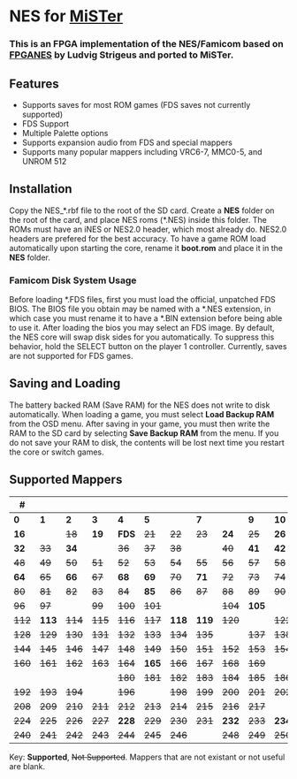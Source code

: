 # NES for [MiSTer](https://github.com/MiSTer-devel/Main_MiSTer/wiki) 

### This is an FPGA implementation of the NES/Famicom based on [FPGANES](https://github.com/strigeus/fpganes) by Ludvig Strigeus and ported to MiSTer.

## Features
 * Supports saves for most ROM games (FDS saves not currently supported)
 * FDS Support
 * Multiple Palette options
 * Supports expansion audio from FDS and special mappers
 * Supports many popular mappers including VRC6-7, MMC0-5, and UNROM 512

## Installation
Copy the NES_\*.rbf file to the root of the SD card. Create a **NES** folder on the root of the card, and place NES roms (\*.NES) inside this folder. The ROMs must have an iNES or NES2.0 header, which most already do. NES2.0 headers are prefered for the best accuracy. To have a game ROM load automatically upon starting the core, rename it **boot.rom** and place it in the **NES** folder.

### Famicom Disk System Usage
Before loading \*.FDS files, first you must load the official, unpatched FDS BIOS. The BIOS file you obtain may be named with a \*.NES extension, in which case you must rename it to have a \*.BIN extension before being able to use it. After loading the bios you may select an FDS image. By default, the NES core will swap disk sides for you automatically. To suppress this behavior, hold the SELECT button on the player 1 controller. Currently, saves are not supported for FDS games.

## Saving and Loading
The battery backed RAM (Save RAM) for the NES does not write to disk automatically. When loading a game, you must select **Load Backup RAM** from the OSD menu. After saving in your game, you must then write the RAM to the SD card by selecting **Save Backup RAM** from the menu. If you do not save your RAM to disk, the contents will be lost next time you restart the core or switch games.

## Supported Mappers

|#||||||||||||||||
|---|---|---|---|---|---|---|---|---|---|---|---|---|---|---|---|
|**0**|**1**|**2**|**3**|**4**|**5**||**7**||**9**|**10**|**11**|~~12~~|**13**||**15**|
|**16**||~~18~~|**19**|**FDS**|~~21~~|~~22~~|~~23~~|**24**|~~25~~|**26**||**28**||**30**||
|**32**|~~33~~|**34**||~~36~~|~~37~~|~~38~~||~~40~~|**41**|**42**|~~43~~|~~44~~|~~45~~|~~46~~|**47**|
|~~48~~|~~49~~|~~50~~|~~51~~|~~52~~|~~53~~|~~54~~|~~55~~|~~56~~|~~57~~|~~58~~|~~59~~|~~60~~|~~61~~|~~62~~|~~63~~|
|**64**|~~65~~|**66**|~~67~~|**68**|**69**|~~70~~|**71**|~~72~~|~~73~~|~~74~~|~~75~~|~~76~~|~~77~~|**78**|**79**|
|~~80~~|~~81~~|~~82~~|~~83~~|~~84~~|**85**|~~86~~|~~87~~|~~88~~|~~89~~|~~90~~|~~91~~|~~92~~|~~93~~|~~94~~|~~95~~|
|~~96~~|~~97~~||~~99~~|~~100~~|~~101~~|||~~104~~|**105**||~~107~~|~~108~~|~~109~~|~~110~~|~~111~~|
|~~112~~|**113**|~~114~~|~~115~~|~~116~~|~~117~~|**118**|**119**|~~120~~||~~122~~|~~123~~||~~125~~|~~126~~|~~127~~|
|~~128~~|~~129~~|~~130~~|~~131~~|~~132~~|~~133~~|~~134~~|~~135~~||~~137~~|~~138~~|~~139~~|~~140~~|~~141~~|~~142~~|~~143~~|
|~~144~~|~~145~~|~~146~~|~~147~~|~~148~~|~~149~~|~~150~~|~~151~~|~~152~~|~~153~~|~~154~~|~~155~~|~~156~~|~~157~~|**158**|~~159~~|
|~~160~~|~~161~~|~~162~~|~~163~~|~~164~~|**165**|~~166~~|~~167~~|~~168~~|~~169~~|||||||
|||||~~180~~|~~181~~|~~182~~|~~183~~|~~184~~|~~185~~|~~186~~|~~187~~|~~188~~|~~189~~|~~190~~|~~191~~|
|~~192~~|~~193~~|~~194~~||~~196~~||~~198~~|~~199~~|~~200~~|~~201~~|~~202~~|~~203~~|~~204~~|~~205~~|**206**|~~207~~|
|~~208~~|~~209~~|~~210~~|~~211~~|~~212~~|~~213~~|~~214~~|~~215~~|~~216~~|~~217~~|||||~~222~~||
|~~224~~|~~225~~|~~226~~|~~227~~|**228**|~~229~~|~~230~~|~~231~~|**232**|~~233~~|**234**|~~235~~|~~236~~|~~237~~|||
|~~240~~|~~241~~|~~242~~|~~243~~|~~244~~|~~245~~|~~246~~||~~248~~|~~249~~|~~250~~|~~251~~|~~252~~||~~254~~|~~255~~|

Key: **Supported**, ~~Not Supported~~. Mappers that are not existant or not useful are blank.

